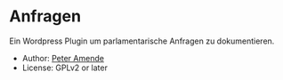 # Anfragen

Ein Wordpress Plugin um parlamentarische Anfragen zu dokumentieren.

* Author: [Peter Amende](http://zutrinken.com/)
* License: GPLv2 or later